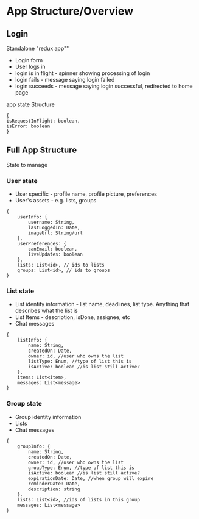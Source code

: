 # App Structure/Overview

## Login
Standalone "redux app""

* Login form
* User logs in
* login is in flight - spinner showing processing of login
* login fails - message saying login failed
* login succeeds - message saying login successful, redirected to home page

app state Structure

```
{
isRequestInFlight: boolean,
isError: boolean
}
```

## Full App Structure

State to manage
### User state
* User specific - profile name, profile picture, preferences
* User's assets - e.g. lists, groups

```
{
    userInfo: {
        username: String,
        lastLoggedIn: Date,
        imageUrl: String/url
    },
    userPreferences: {
        canEmail: boolean,
        liveUpdates: boolean
    },
    lists: List<id>, // ids to lists
    groups: List<id>, // ids to groups
}
```

### List state
* List identity information - list name, deadlines, list type. Anything that describes what the list is
* List Items - description, isDone, assignee, etc
* Chat messages

```
{
    listInfo: {
        name: String,
        createdOn: Date,
        owner: id, //user who owns the list
        listType: Enum, //type of list this is
        isActive: boolean //is list still active?
    },
    items: List<item>,
    messages: List<message>
}
```

### Group state
* Group identity information
* Lists
* Chat messages

```
{
    groupInfo: {
        name: String,
        createdOn: Date,
        owner: id, //user who owns the list
        groupType: Enum, //type of list this is
        isActive: boolean //is list still active?
        expirationDate: Date, //when group will expire
        reminderDate: Date,
        description: string
    },
    lists: List<id>, //ids of lists in this group
    messages: List<message>
}
```
